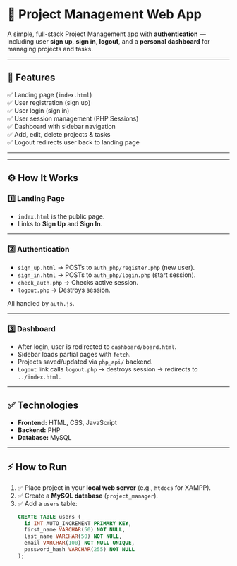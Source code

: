# 📌 Project Management Web App

A simple, full-stack Project Management app with **authentication** — including user **sign up**, **sign in**, **logout**, and a **personal dashboard** for managing projects and tasks.

---

## 🚀 Features

✅ Landing page (`index.html`)  
✅ User registration (sign up)  
✅ User login (sign in)  
✅ User session management (PHP Sessions)  
✅ Dashboard with sidebar navigation  
✅ Add, edit, delete projects & tasks  
✅ Logout redirects user back to landing page

---


---

## ⚙️ How It Works

### 1️⃣ Landing Page
- `index.html` is the public page.
- Links to **Sign Up** and **Sign In**.

---

### 2️⃣ Authentication

- `sign_up.html` → POSTs to `auth_php/register.php` (new user).
- `sign_in.html` → POSTs to `auth_php/login.php` (start session).
- `check_auth.php` → Checks active session.
- `logout.php` → Destroys session.

All handled by `auth.js`.

---

### 3️⃣ Dashboard

- After login, user is redirected to `dashboard/board.html`.
- Sidebar loads partial pages with `fetch`.
- Projects saved/updated via `php_api/` backend.
- `Logout` link calls `logout.php` → destroys session → redirects to `../index.html`.

---

## ✅ Technologies

- **Frontend:** HTML, CSS, JavaScript 
- **Backend:** PHP 
- **Database:** MySQL

---

## ⚡️ How to Run

1. ✅ Place project in your **local web server** (e.g., `htdocs` for XAMPP).
2. ✅ Create a **MySQL database** (`project_manager`).
3. ✅ Add a `users` table:
   ```sql
   CREATE TABLE users (
     id INT AUTO_INCREMENT PRIMARY KEY,
     first_name VARCHAR(50) NOT NULL,
     last_name VARCHAR(50) NOT NULL,
     email VARCHAR(100) NOT NULL UNIQUE,
     password_hash VARCHAR(255) NOT NULL
   );


